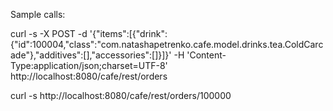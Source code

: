 Sample calls:

curl -s -X POST -d '{"items":[{"drink":{"id":100004,"class":"com.natashapetrenko.cafe.model.drinks.tea.ColdCarcade"},"additives":[],"accessories":[]}]}' -H 'Content-Type:application/json;charset=UTF-8' http://localhost:8080/cafe/rest/orders

curl -s http://localhost:8080/cafe/rest/orders/100000
